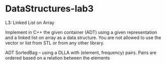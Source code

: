 # DataStructures-lab3

L3: Linked List on Array

Implement in C++ the given container (ADT) using a given representation and a linked list on array as a data structure. You are not allowed to use the vector or list from STL or from any other library.

ADT SortedBag – using a DLLA with (element, frequency) pairs. Pairs are ordered based on a relation between the elements
